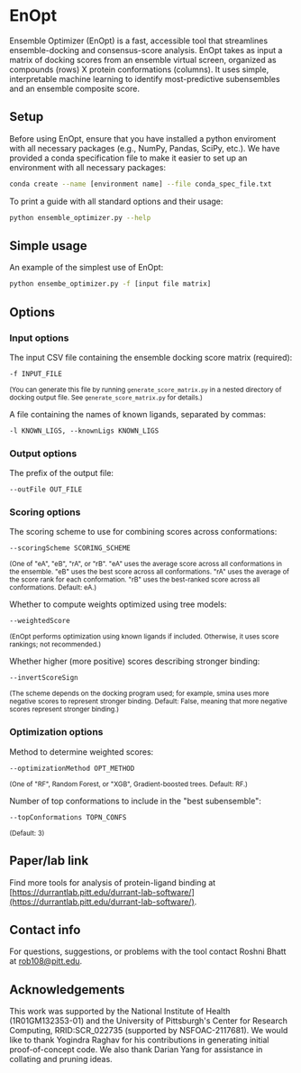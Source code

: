 # EnOpt

Ensemble Optimizer (EnOpt) is a fast, accessible tool that streamlines
ensemble-docking and consensus-score analysis. EnOpt takes as input a matrix of
docking scores from an ensemble virtual screen, organized as compounds (rows) X
protein conformations (columns). It uses simple, interpretable machine learning
to identify most-predictive subensembles and an ensemble composite score.

## Setup

Before using EnOpt, ensure that you have installed a python enviroment with all
necessary packages (e.g., NumPy, Pandas, SciPy, etc.). We have provided a conda
specification file to make it easier to set up an environment with all necessary
packages:

```bash
conda create --name [environment name] --file conda_spec_file.txt
```

To print a guide with all standard options and their usage:

```bash
python ensemble_optimizer.py --help
```

## Simple usage

An example of the simplest use of EnOpt:

```bash
python ensembe_optimizer.py -f [input file matrix]
```

## Options

### Input options

The input CSV file containing the ensemble docking score matrix (required):

```
-f INPUT_FILE
```

<sup>(You can generate this file by running `generate_score_matrix.py` in a
nested directory of docking output file. See `generate_score_matrix.py` for
details.)</sup>

A file containing the names of known ligands, separated by commas:

```
-l KNOWN_LIGS, --knownLigs KNOWN_LIGS
```

### Output options

The prefix of the output file:

```
--outFile OUT_FILE
```

### Scoring options

The scoring scheme to use for combining scores across conformations:

```
--scoringScheme SCORING_SCHEME
```

<sup>(One of "eA", "eB", "rA", or "rB". "eA" uses the average score across all
conformations in the ensemble. "eB" uses the best score across all
conformations. "rA" uses the average of the score rank for each conformation.
"rB" uses the best-ranked score across all conformations. Default: eA.)</sup>

Whether to compute weights optimized using tree models:

```
--weightedScore
```

<sup>(EnOpt performs optimization using known ligands if included. Otherwise, it
uses score rankings; not recommended.)</sup>

Whether higher (more positive) scores describing stronger binding:

```
--invertScoreSign
```

<sup>(The scheme depends on the docking program used; for example, smina uses
more negative scores to represent stronger binding. Default: False, meaning that
more negative scores represent stronger binding.)</sup>

### Optimization options

Method to determine weighted scores:

```
--optimizationMethod OPT_METHOD
```

<sup>(One of "RF", Random Forest, or "XGB", Gradient-boosted trees. Default: RF.)</sup>

Number of top conformations to include in the "best subensemble":

```
--topConformations TOPN_CONFS
```

<sup>(Default: 3)</sup>

<!-- input and output:

```
--outFile OUT_FILE                         Prefix of output file.
-l KNOWN_LIGS, --knownLigs KNOWN_LIGS     File containing names of known ligands separated by commas.
``` -->

## Paper/lab link

Find more tools for analysis of protein-ligand binding at
[https://durrantlab.pitt.edu/durrant-lab-software/](https://durrantlab.pitt.edu/durrant-lab-software/).

## Contact info

For questions, suggestions, or problems with the tool contact Roshni Bhatt at
[rob108@pitt.edu](mailto:rob108@pitt.edu).

## Acknowledgements

This work was supported by the National Institute of Health (1R01GM132353-01)
and the University of Pittsburgh's Center for Research Computing,
RRID:SCR\_022735 (supported by NSFOAC-2117681). We would like to thank Yogindra
Raghav for his contributions in generating initial proof-of-concept code. We
also thank Darian Yang for assistance in collating and pruning ideas.
